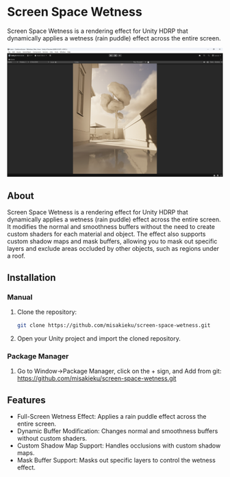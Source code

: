 # Screen Space Wetness

Screen Space Wetness is a rendering effect for Unity HDRP that dynamically applies a wetness (rain puddle) effect across the entire screen.

![alt text](Image/preview.png)

## About
Screen Space Wetness is a rendering effect for Unity HDRP that dynamically applies a wetness (rain puddle) effect across the entire screen. It modifies the normal and smoothness buffers without the need to create custom shaders for each material and object. The effect also supports custom shadow maps and mask buffers, allowing you to mask out specific layers and exclude areas occluded by other objects, such as regions under a roof.

## Installation
### Manual
1. Clone the repository:
    ```sh
    git clone https://github.com/misakieku/screen-space-wetness.git
    ```
2. Open your Unity project and import the cloned repository.
### Package Manager
1. Go to Window->Package Manager, click on the + sign, and Add from git: https://github.com/misakieku/screen-space-wetness.git

## Features
- Full-Screen Wetness Effect: Applies a rain puddle effect across the entire screen.
- Dynamic Buffer Modification: Changes normal and smoothness buffers without custom shaders.
- Custom Shadow Map Support: Handles occlusions with custom shadow maps.
- Mask Buffer Support: Masks out specific layers to control the wetness effect.
